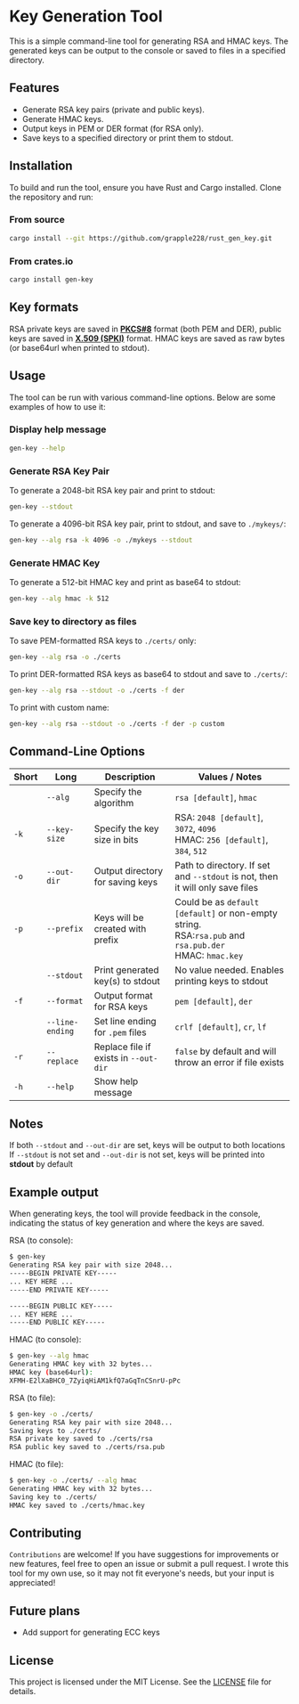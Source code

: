 # Key Generation Tool

This is a simple command-line tool for generating RSA and HMAC keys. The generated keys can be output to the console or saved to files in a specified directory.

## Features

- Generate RSA key pairs (private and public keys).
- Generate HMAC keys.
- Output keys in PEM or DER format (for RSA only).
- Save keys to a specified directory or print them to stdout.

## Installation

To build and run the tool, ensure you have Rust and Cargo installed. Clone the repository and run:

### From source

```bash
cargo install --git https://github.com/grapple228/rust_gen_key.git
```

### From crates.io

```bash
cargo install gen-key
```

## Key formats

RSA private keys are saved in [**PKCS#8**](https://datatracker.ietf.org/doc/html/rfc5208) format (both PEM and DER), public keys are saved in [**X.509 (SPKI)**](https://tools.ietf.org/html/rfc5280#section-4.1.2.7) format.
HMAC keys are saved as raw bytes (or base64url when printed to stdout).

## Usage

The tool can be run with various command-line options. Below are some examples of how to use it:

### Display help message

```bash
gen-key --help
```

### Generate RSA Key Pair

To generate a 2048-bit RSA key pair and print to stdout:

```bash
gen-key --stdout
```

To generate a 4096-bit RSA key pair, print to stdout, and save to `./mykeys/`:

```bash
gen-key --alg rsa -k 4096 -o ./mykeys --stdout
```

### Generate HMAC Key

To generate a 512-bit HMAC key and print as base64 to stdout:

```bash
gen-key --alg hmac -k 512
```

### Save key to directory as files

To save PEM-formatted RSA keys to `./certs/` only:

```bash
gen-key --alg rsa -o ./certs
```

To print DER-formatted RSA keys as base64 to stdout and save to `./certs/`:

```bash
gen-key --alg rsa --stdout -o ./certs -f der
```

To print with custom name:

```bash
gen-key --alg rsa --stdout -o ./certs -f der -p custom
```

## Command-Line Options

| Short | Long            | Description                           | Values / Notes                                                                                              |
| ----- | --------------- | ------------------------------------- | ----------------------------------------------------------------------------------------------------------- |
|       | `--alg`         | Specify the algorithm                 | `rsa [default]`, `hmac`                                                                                     |
| `-k`  | `--key-size`    | Specify the key size in bits          | RSA: `2048 [default]`, `3072`, `4096`<br>HMAC: `256 [default]`, `384`, `512`                                |
| `-o`  | `--out-dir`     | Output directory for saving keys      | Path to directory. If set and `--stdout` is not, then it will only save files                               |
| `-p`  | `--prefix`      | Keys will be created with prefix      | Could be as `default [default]` or non-empty string.<br>RSA:`rsa.pub` and `rsa.pub.der`<br>HMAC: `hmac.key` |
|       | `--stdout`      | Print generated key(s) to stdout      | No value needed. Enables printing keys to stdout                                                            |
| `-f`  | `--format`      | Output format for RSA keys            | `pem [default]`, `der`                                                                                      |
|       | `--line-ending` | Set line ending for `.pem` files      | `crlf [default]`, `cr`, `lf`                                                                                |
| `-r`  | `--replace`     | Replace file if exists in `--out-dir` | `false` by default and will throw an error if file exists                                                   |
| `-h`  | `--help`        | Show help message                     |                                                                                                             |

## Notes

If both `--stdout` and `--out-dir` are set, keys will be output to both locations  
If `--stdout` is not set and `--out-dir` is not set, keys will be printed into **stdout** by default

## Example output

When generating keys, the tool will provide feedback in the console, indicating the status of key generation and where the keys are saved.

RSA (to console):

```bash
$ gen-key
Generating RSA key pair with size 2048...
-----BEGIN PRIVATE KEY-----
... KEY HERE ...
-----END PRIVATE KEY-----

-----BEGIN PUBLIC KEY-----
... KEY HERE ...
-----END PUBLIC KEY-----
```

HMAC (to console):

```bash
$ gen-key --alg hmac
Generating HMAC key with 32 bytes...
HMAC key (base64url):
XFMH-E2lXaBHC0_7ZyiqHiAM1kfQ7aGqTnCSnrU-pPc
```

RSA (to file):

```bash
$ gen-key -o ./certs/
Generating RSA key pair with size 2048...
Saving keys to ./certs/
RSA private key saved to ./certs/rsa
RSA public key saved to ./certs/rsa.pub
```

HMAC (to file):

```bash
$ gen-key -o ./certs/ --alg hmac
Generating HMAC key with 32 bytes...
Saving key to ./certs/
HMAC key saved to ./certs/hmac.key
```

## Contributing

`Contributions` are welcome! If you have suggestions for improvements or new features, feel free to open an issue or submit a pull request. I wrote this tool for my own use, so it may not fit everyone's needs, but your input is appreciated!

## Future plans

- Add support for generating ECC keys

## License

This project is licensed under the MIT License. See the [LICENSE](LICENSE) file for details.
